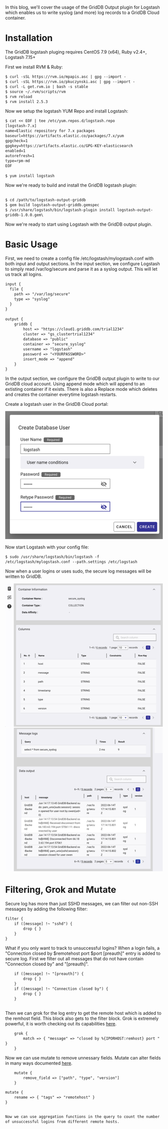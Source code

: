 In this blog, we'll cover the usage of the GridDB Output plugin for Logstash which enables us to write syslog (and more) log records to a GridDB Cloud container.

# Installation

The GridDB logstash pluging requires CentOS 7.9 (x64), Ruby v2.4+, Logstash 7.15+

First we install RVM & Ruby:
```
$ curl -sSL https://rvm.io/mpapis.asc | gpg --import -
$ curl -sSL https://rvm.io/pkuczynski.asc | gpg --import -
$ curl -L get.rvm.io | bash -s stable
$ source ~/.rvm/scripts/rvm
$ rvm reload
$ rvm install 2.5.3
```


Now we setup the logstash YUM Repo and install Logstash:
```
$ cat << EOF | tee /etc/yum.repos.d/logstash.repo
[logstash-7.x] 
name=Elastic repository for 7.x packages 
baseurl=https://artifacts.elastic.co/packages/7.x/yum 
gpgcheck=1 
gpgkey=https://artifacts.elastic.co/GPG-KEY-elasticsearch 
enabled=1 
autorefresh=1 
type=rpm-md
EOF

$ yum install logstash
```

Now we're ready to build and install the GridDB logstash plugin:


```

$ cd /path/to/logstash-output-griddb
$ gem build logstash-output-griddb.gemspec
$ /usr/share/logstash/bin/logstash-plugin install logstash-output-griddb-1.0.0.gem\
```

Now we're ready to start using Logstash with the GridDB output plugin.

# Basic Usage


First, we need to create a config file /etc/logstash/mylogstash.conf with both input and output sections. In the input section, we configure Logstash to simply read /var/log/secure and parse it as a syslog output. This will let us track all logins. 

```
input {
  file {
    path => "/var/log/secure"
    type => "syslog"
  }
}

output {
    griddb {
        host => "https://cloud1.griddb.com/trial1234"
        cluster => "gs_clustertrial1234"
        database => "public"
        container => "secure_syslog"    
        username => "logstash"
        password => "<YOURPASSWORD>"
        insert_mode => "append"
    }
}
```
In the output section, we configure the GridDB output plugin to write to our GridDB cloud account.  Using append mode which will append to an extisting container if it exists. There is also a Replace mode which deletes and creates the container everytime logstash restarts.

Create a logstash user in the GridDB Cloud portal:

![](logstash_user.png)

Now start Logstash with your config file:

```
$ sudo /usr/share/logstash/bin/logstash -f /etc/logstash/mylogstash.conf --path.settings /etc/logstash

```


Now when a user logins or uses sudo, the secure log messages will be written to GridDB. 

![](logstash_containerinfo.png)
![](logstash_records.png)


# Filtering, Grok and Mutate

Secure log has more than just SSHD messages, we can filter out non-SSH messages by adding the following filter:

```
filter {
    if ([message] !~ "sshd") {
        drop { }
    }
} 
```


What if you only want to track to unsuccessful logins? When a login fails, a "Connection closed by $remotehost port $port [preauth]" entry is added to secure log. First we filter out all messages that do not have contain "Connection closed by" and "[preauth]". 

```
    if ([message] !~ "[preauth]") {
        drop { }
    }
    if ([message] !~ "Connection closed by") {
        drop { }
    }
 
```

Then we can grok for the log entry to get the remote host which is added to the remhost field. This block also gets to the filter block. Grok is extremely powerful, it is worth checking out its capabilities [here](https://www.elastic.co/guide/en/logstash/current/plugins-filters-grok.html).

```
    grok { 
        match => { "message" => "closed by %{IPORHOST:remhost} port "  }
    }

```

Now we can use mutate to remove unnessary fields. Mutate can alter fields in many ways documented [here](https://www.elastic.co/guide/en/logstash/current/plugins-filters-mutate.html).
```
    mutate {
        remove_field => ["path", "type", "version"]
    }

```
    mutate {
        rename => { "tags" => "remotehost" }
    }
```

Now we can use aggregation functions in the query to count the number of unsuccessful logins from different remote hosts.


